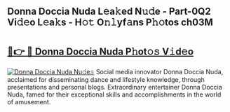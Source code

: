 ## Donna Doccia Nuda L𝚎a𝚔ed N𝚞𝚍e - Part-0Q2 Vi𝚍𝚎o L𝚎a𝚔s - H𝚘𝚝 O𝚗𝚕yf𝚊ns P𝚑𝚘tos ch03M

# <h2><a href="http://kf0mtq.oniu.top/?m=Donna+Doccia+Nuda">🔗👉 🔴 Donna Doccia Nuda P𝚑ot𝚘𝚜 V𝚒d𝚎o</a></h2>

[![Donna Doccia Nuda Nu𝚍e𝚜](https://i.imgur.com/0qMVB7G.gif)](http://kf0mtq.oniu.top/?m=Donna+Doccia+Nuda)
Social media innovator Donna Doccia Nuda, acclaimed for disseminating dance and lifestyle knowledge, through presentations and personal blogs. Extraordinary entertainer Donna Doccia Nuda, famed for their exceptional skills and accomplishments in the world of amusement.  
